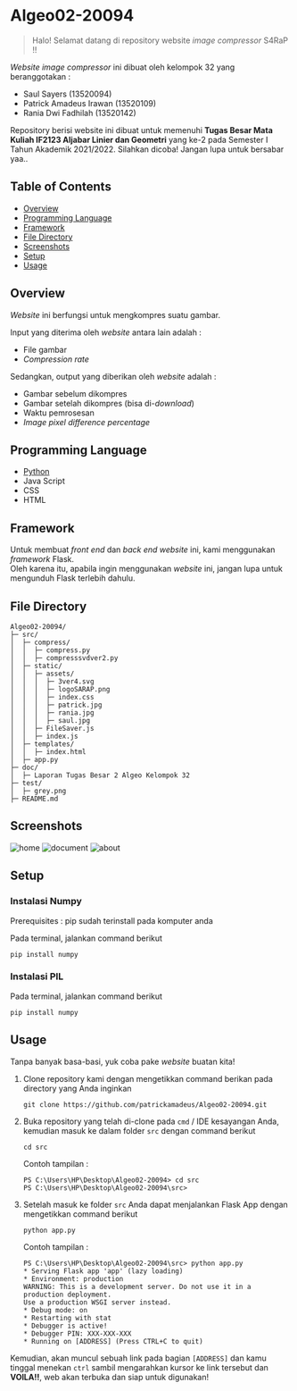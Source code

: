 # Algeo02-20094
> Halo! Selamat datang di repository website *image compressor* S4RaP !!

*Website image compressor* ini dibuat oleh kelompok 32 yang beranggotakan :
- Saul Sayers (13520094)
- Patrick Amadeus Irawan (13520109)
- Rania Dwi Fadhilah (13520142)

Repository berisi website ini dibuat untuk memenuhi **Tugas Besar Mata Kuliah IF2123 Aljabar Linier dan Geometri** yang ke-2 pada Semester I Tahun Akademik 2021/2022. Silahkan dicoba! Jangan lupa untuk bersabar yaa..

## Table of Contents
* [Overview](#overview)
* [Programming Language](#programming-language)
* [Framework](#framework)
* [File Directory](#file-directory)
* [Screenshots](#screenshots)
* [Setup](#setup)
* [Usage](#usage)


## Overview
*Website* ini berfungsi untuk mengkompres suatu gambar.

Input yang diterima oleh *website* antara lain adalah :
- File gambar
- *Compression rate*

Sedangkan, output yang diberikan oleh *website* adalah :
- Gambar sebelum dikompres
- Gambar setelah dikompres (bisa di-*download*)
- Waktu pemrosesan
- *Image pixel difference percentage*


## Programming Language
- [Python](https://www.python.org/downloads/)
- Java Script
- CSS
- HTML

## Framework
Untuk membuat *front end* dan *back end website* ini, kami menggunakan *framework* Flask.\
Oleh karena itu, apabila ingin menggunakan *website* ini, jangan lupa untuk mengunduh Flask terlebih dahulu.

## File Directory
```
Algeo02-20094/ 
├─ src/ 
│  ├─ compress/ 
│  │  ├─ compress.py 
│  │  ├─ compresssvdver2.py 
│  ├─ static/ 
│  │  ├─ assets/ 
│  │  │  ├─ 3ver4.svg 
│  │  │  ├─ logoSARAP.png 
│  │  │  ├─ index.css 
│  │  │  ├─ patrick.jpg 
│  │  │  ├─ rania.jpg 
│  │  │  ├─ saul.jpg 
│  │  ├─ FileSaver.js 
│  │  ├─ index.js 
│  ├─ templates/ 
│  │  ├─ index.html 
│  ├─ app.py 
├─ doc/ 
│  ├─ Laporan Tugas Besar 2 Algeo Kelompok 32 
├─ test/ 
│  ├─ grey.png 
├─ README.md 
```

## Screenshots
![home](./doc/home.png)
![document](./doc/results.png)
![about](./doc/aboutus.png)


## Setup
### Instalasi Numpy
Prerequisites : pip sudah terinstall pada komputer anda

Pada terminal, jalankan command berikut
```
pip install numpy
```
### Instalasi PIL
Pada terminal, jalankan command berikut
```
pip install numpy
```

## Usage
Tanpa banyak basa-basi, yuk coba pake *website* buatan kita!

1. Clone repository kami dengan mengetikkan command berikan pada directory yang Anda inginkan

    ```
    git clone https://github.com/patrickamadeus/Algeo02-20094.git
    ```
2. Buka repository yang telah di-clone pada `cmd` / IDE kesayangan Anda, kemudian masuk ke dalam folder `src` dengan command berikut
    ```
    cd src
    ```
    Contoh tampilan :
    ```
    PS C:\Users\HP\Desktop\Algeo02-20094> cd src
    PS C:\Users\HP\Desktop\Algeo02-20094\src> 
    ```

3. Setelah masuk ke folder `src` Anda dapat menjalankan Flask App dengan mengetikkan command berikut
    ```
    python app.py
    ```
    Contoh tampilan  :
    ```
    PS C:\Users\HP\Desktop\Algeo02-20094\src> python app.py
    * Serving Flask app 'app' (lazy loading)
    * Environment: production
    WARNING: This is a development server. Do not use it in a production deployment.
    Use a production WSGI server instead.
    * Debug mode: on
    * Restarting with stat
    * Debugger is active!
    * Debugger PIN: XXX-XXX-XXX
    * Running on [ADDRESS] (Press CTRL+C to quit)
    ```

Kemudian, akan muncul sebuah link pada bagian `[ADDRESS]` dan kamu tinggal menekan `ctrl` sambil mengarahkan kursor ke link tersebut dan **VOILA!!**, web akan terbuka dan siap untuk digunakan!
